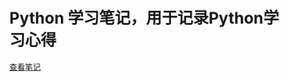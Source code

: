 # Python 学习笔记，用于记录Python学习心得

[查看笔记](http://nbviewer.jupyter.org/github/ZhengHui-Z/PythonNoteForZZH/blob/master/index.ipynb)


